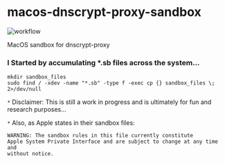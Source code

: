 # macos-dnscrypt-proxy-sandbox
![workflow](https://github.com/goonnowgit/macos-dnscrypt-proxy-sandbox/actions/workflows/main.yml/badge.svg)

MacOS sandbox for dnscrypt-proxy

### I Started by accumulating *.sb files across the system...
```
mkdir sandbox_files
sudo find / -xdev -name "*.sb" -type f -exec cp {} sandbox_files \; 2>/dev/null
```

`*` Disclaimer: This is still a work in progress and is ultimately for fun and research purposes...

`*` Also, as Apple states in their sandbox files: 
```
WARNING: The sandbox rules in this file currently constitute
Apple System Private Interface and are subject to change at any time and
without notice.
```
